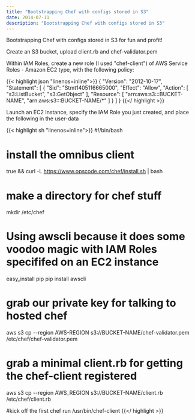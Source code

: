 ```yaml
---
title: "Bootstrapping Chef with configs stored in S3"
date: 2014-07-11
description: "Bootstrapping Chef with configs stored in S3"
---
```


Bootstrapping Chef with configs stored in S3 for fun and profit!

Create an S3 bucket, upload client.rb and chef-validator.pem


Within IAM Roles, create a new role (I used "chef-client") of AWS Service Roles - Amazon EC2 type, with the following policy:

<!--more-->
{{< highlight json "linenos=inline">}}
{
  "Version": "2012-10-17",
  "Statement": [
    {
      "Sid": "Stmt1405116665000",
      "Effect": "Allow",
      "Action": [
        "s3:ListBucket",
        "s3:GetObject"
      ],
      "Resource": [
        "arn:aws:s3:::BUCKET-NAME",
        "arn:aws:s3:::BUCKET-NAME/*"
      ]
    }
  ]
}
{{</ highlight >}}

Launch an EC2 Instance, specify the IAM Role you just created, and place the following in the user-data

{{< highlight sh "linenos=inline">}}
#!/bin/bash

# install the omnibus client
true && curl -L https://www.opscode.com/chef/install.sh | bash
# make a directory for chef stuff
mkdir /etc/chef

# Using awscli because it does some voodoo magic with IAM Roles specififed on an EC2 instance
easy_install pip
pip install awscli

# grab our private key for talking to hosted chef
aws s3 cp --region AWS-REGION s3://BUCKET-NAME/chef-validator.pem /etc/chef/chef-validator.pem
# grab a minimal client.rb for getting the chef-client registered
aws s3 cp --region AWS_REGION s3://BUCKET-NAME/client.rb /etc/chef/client.rb

#kick off the first chef run
/usr/bin/chef-client
{{</ highlight >}}
